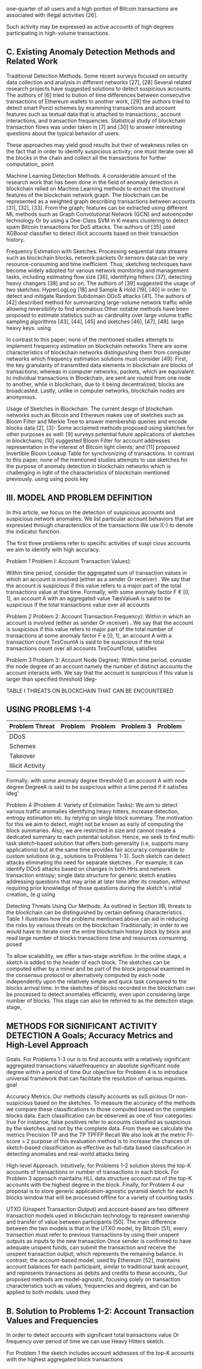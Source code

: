 one-quarter of all users and a high portion of Bitcoin transactions are associated with illegal activities [26].

Such activity may be expressed as active accounts of high degrees participating in high-volume transactions.

## C. Existing Anomaly Detection Methods and Related Work

Traditional Detection Methods. Some recent surveys focused on security data collection and analysis in different networks [27], [28] Several   related   research   projects   have suggested solutions to detect suspicious accounts: The authors of [6] tried to bution of time differences  between consecutive  transactions of Ethereum wallets In another work, [29] the authors tried to detect smart Ponzi schemes   by   examining transactions and account features   such as textual data that is attached to transactions;, account interactions, and transaction frequencies. Statistical  study of blockchain transaction  flows was under taken in [7] and [30] to answer interesting questions about the typical behavior of users.

These approaches may yield good results but their of weakness relies on the fact that in order to identify suspicious activity; one must iterate over all the blocks in the chain and collect all the transactions for further computation\_ point

Machine   Learning   Detection Methods. A considerable amount of the research work that has been done in the field of anomaly detection in blockchain relied on Machine Learning methods to extract the structural features of the blockchain network graph. The blockchain can be represented as a weighted graph   describing   transactions between accounts [31], [32], [33]. From the graph; features can be extracted using different ML methods   such as Graph Convolutional   Network (GCN) and autoencoder technology Or by using a One-Class SVM in K-means clustering to detect   spam Bitcoin transactions   for DoS attacks. The authors of [35] used XGBoost classifier to detect illicit accounts based on their transaction history.

Frequency Estimation with   Sketches.   Processing sequential   data streams such as blockchain blocks, network packets Or sensors data can be very resource-consuming and time inefficient. Thus;   sketching   techniques have become widely adopted for various network monitoring and management  tasks, including  estimating flow size [36], identifying hitters [37], detecting heavy changers [38] and so on. The  authors of   [39] suggested  the usage of two sketches: HyperLogLog [18] and Sample &amp; Hold [19], [40] in order to detect  and mitigate Random Subdomain DDoS attacks [41]. The authors of  [42] described method   for   summarizing large-volume   network traffic while allowing  reversibility to find anomalous Other notable methods have been proposed to estimate statistics such as cardinality over large volume traffic sampling algorithms [43], [44], [45] and sketches [46], [47], [48]. large heavy keys. using

In contrast to this   paper; none of the mentioned studies attempts to implement   frequency   estimation on blockchain networks There are some characteristics   of blockchain networks distinguishing them from computer networks which frequency estimation solutions must consider [49]: First, the key granularity   of   transmitted data   elements   in blockchain are blocks of transactions; whereas in computer networks; packets, which are equivalent to individual transactions in Blockchain, are sent are routed from one node to another, while in blockchain, due to it being decentralized, blocks are broadcasted. Lastly, unlike in computer networks, blockchain nodes are anonymous.

Usage of Sketches in Blockchain. The current design of blockchain networks such as Bitcoin and Ethereum makes use of sketches such as Bloom Filter and Merkle Tree to answer membership queries   and encode blocks data [2], [3]- Some acclaimed methods proposed using sketches for other purposes as well: [9] surveys potential future applications of sketches in blockchains; [10] suggested Bloom Filter for account addresses representation in the interest of Bitcoin light clients; and [11] proposed Invertible Bloom Lookup Table for synchronizing of transactions. In contrast to this paper, none of the mentioned studies attempts to use sketches for the purpose of anomaly detection in blockchain networks which is challenging in light of the characteristics of blockchain mentioned previously. using using pools key

## III. MODEL AND PROBLEM DEFINITION

In this   article, we focus on the   detection of   suspicious accounts and suspicious network anomalies. We list particular account behaviors   that are expressed   through characteristics of the transactions We use I(-) to denote the indicator function.

The first three problems refer to specific activities of suspi cious accounts we aim to identify with high accuracy.

Problem 1 Problem I: Account Transaction Values):

Within time   period, consider the   aggregated sum of transaction values in which an account is involved (either as a sender Or receiver) . We say that the account is suspicious if this value refers to a major part of the total transactions value at that time. Formally, with some anomaly factor F € [0, 1], an account A with an aggregated value TæsValueA is said to be suspicious if the total transactions   value over all accounts

<!-- formula-not-decoded -->

Problem 2 Problem 2: Account Transaction Frequency): Within in which an account is involved (either as sender Or receiver) . We say that the account is suspicious if this value refers to major part of the total number of transactions at some anomaly factor F e [0, 1], an account A with a transaction count TxsCountA is said to be suspicious if the total transactions count over all accounts TxsCountTotal, satisfies

<!-- formula-not-decoded -->

Problem 3 Problem 3: Account Node Degree): Within time period, consider the node degree of an account namely the number of distinct   accounts the account interacts with. We say that the account is suspicious if this   value is larger than specified threshold Ideg-

TABLE I THREATS ON BLOCKCHAIN THAT CAN BE ENCOUNTERED

## USING PROBLEMS 1-4

| Problem Threat   | Problem   | Problem   | Problem 3   | Problem   |
|------------------|-----------|-----------|-------------|-----------|
| DDoS             |           |           |             |           |
| Schemes          |           |           |             |           |
| Takeover         |           |           |             |           |
| Illicit Activity |           |           |             |           |

Formally; with some anomaly degree threshold 0 an account A with node  degree   DegreeA is   said to be suspicious within a time period if it satisfies Ideg'

<!-- formula-not-decoded -->

Problem 4 (Problem 4: Variety of Estimation Tasks): We aim to detect various traffic anomalies identifying heavy hitters, increase detection, entropy estimation etc. by relying on single block summary.  The motivation for this we aim to detect, might not be known as early of computing the block summaries. Also; we are restricted in size and cannot create a dedicated summary to each potential solution. Hence, we seek to find multi-task   sketch-based solution that offers both generality (i.e, supports many applications) but at the same time   provides   fair accuracy comparable to custom solutions (e.g., solutions to Problems 1-3). Such sketch can detect  attacks eliminating the need for   separate sketches . For   example; it can identify DDoS attacks based on changes in both HHs and network transaction   entropy; single   data structure for generic sketch enables addressing questions that may arise at later time after its   creation, without   requiring   prior knowledge of those questions   during the sketch's initial creation\_ (e.g using

Detecting Threats  Using Our Methods. As outlined in Section  IIB, threats   to the blockchain can be distinguished by certain defining characteristics . Table 1 illustrates how the problems mentioned above can aid in reducing the risks by various threats on the blockchain   Traditionally; in order to we would have to iterate over the entire blockchain history block by block and read large   number of   blocks transactions time and resources consuming. posed

To allow scalability, we offer a two-stage workflow. In the online stage, a sketch is added to the header of each block. The sketches can be computed either by a miner and be part of the block proposal examined in the consensus protocol or alternatively computed by each node independently upon the relatively simple and quick task compared to the blocks arrival time. In the sketches of blocks recorded in the blockchain can be   processed to detect  anomalies efficiently, even upon considering large number of blocks. This stage can also be referred to as the detection stage. stage,

## METHODS FOR SIGNIFICANT ACTIVITY DETECTION A Goals; Accuracy Metrics and High-Level Approach

Goals. For Problems 1-3 our is to find accounts with a relatively significant aggregated transactions   valuelfrequency an absolute significant node degree within a period of time Our objective for Problem 4 is to introduce universal framework that can facilitate the resolution of various inquiries. goal

Accuracy Metrics. Our methods classify accounts as suS picious Or non-suspicious based on the sketches. To measure the accuracy of the methods we compare these classifications to those computed based on the complete blocks data. Each classification can be observed as one of four categories: true For instance, false  positives   refer to accounts   classified as suspicious by the sketches and not by the complete data. From these we calculate the metrics Precision TP and the TP TPFFP Recall We also look at the metric Fl-score = 2 purpose of this evaluation method is to increase the chances of  sketch-based classification as effective as   full-data based classification in   detecting   anomalies and   real-world attacks being

High-level Approach.   Intuitively; for   Problems 1-2 solution stores the  top-K accounts of transactions or number of transactions in each block. For Problem 3 approach maintains HLL data structure account out of the top-K accounts with the highest degree in the block. Finally, for Problem 4 our proposal is to store generic application-agnostic pyramid sketch for each N blocks window that will be processed offline for a variety of counting tasks .

UTXO (Unspent Transaction Output) and account-based are two different transaction models used in blockchain technology to represent   ownership and transfer of   value between participants [50]. The main difference between the two models is   that in the UTXO model, by   Bitcoin [51], every transaction must refer to previous transactions by using their unspent   outputs as inputs to the new transaction Once sender is confirmed to have   adequate   unspent   funds, can submit the transaction and receive the unspent transaction output; which represents the remaining balance. In contrast; the account-based model, used by Ethereum [52], maintains account balances for each participant, similar to traditional bank account, and represents transactions as debits and credits to these accounts\_ Our proposed methods are model-agnostic, focusing solely on transaction characteristics such as values, frequencies and degrees, and can be applied to both models. used they

## B. Solution to Problems 1-2: Account Transaction Values and Frequencies

In order to detect accounts with significant total transactions   value Or frequency over period of time we can use Heavy Hitters sketch.

For Problem 1 the sketch includes account addresses of the top-K accounts with the highest aggregated block transactions